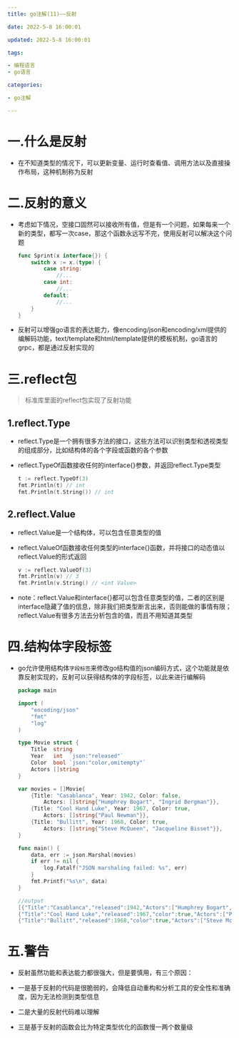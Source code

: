 ```yaml
---
title: go注解(11)——反射

date: 2022-5-8 16:00:01

updated: 2022-5-8 16:00:01

tags:

- 编程语言
- go语言

categories:

- go注解

---
```


# 一.什么是反射

- 在不知道类型的情况下，可以更新变量、运行时查看值、调用方法以及直接操作布局，这种机制称为反射

# 二.反射的意义

- 考虑如下情况，空接口固然可以接收所有值，但是有一个问题，如果每来一个新的类型，都写一次case，那这个函数永远写不完，使用反射可以解决这个问题
  
  ```go
  func Sprint(x interface{}) {
      switch x := x.(type) {
          case string:
              //...
          case int:
              //...
          default:
              //...
      }
  }
  ```

- 反射可以增强go语言的表达能力，像encoding/json和encoding/xml提供的编解码功能，text/template和html/template提供的模板机制，go语言的grpc，都是通过反射实现的

# 三.reflect包

> 标准库里面的reflect包实现了反射功能

## 1.reflect.Type

- reflect.Type是一个拥有很多方法的接口，这些方法可以识别类型和透视类型的组成部分，比如结构体的各个字段或函数的各个参数

- reflect.TypeOf函数接收任何的interface{}参数，并返回reflect.Type类型
  
  ```go
  t := reflect.TypeOf(3)
  fmt.Println(t) // int
  fmt.Println(t.String()) // int
  ```

## 2.reflect.Value

- reflect.Value是一个结构体，可以包含任意类型的值

- reflect.ValueOf函数接收任何类型的interface{}函数，并将接口的动态值以reflect.Value的形式返回
  
  ```go
  v := reflect.ValueOf(3)
  fmt.Println(v) // 3
  fmt.Println(v.String() // <int Value>
  ```

- note：reflect.Value和interface{}都可以包含任意类型的值，二者的区别是interface隐藏了值的信息，除非我们把类型断言出来，否则能做的事情有限；reflect.Value有很多方法去分析包含的值，而且不用知道其类型

# 四.结构体字段标签

- go允许使用结构体`字段标签`来修改go结构值的json编码方式，这个功能就是依靠反射实现的，反射可以获得结构体的字段标签，以此来进行编解码
  
  ```go
  package main
  
  import (
      "encoding/json"
      "fmt"
      "log"
  )
  
  type Movie struct {
      Title  string
      Year   int  `json:"released"`
      Color  bool `json:"color,omitempty"`
      Actors []string
  }
  
  var movies = []Movie{
      {Title: "Casablanca", Year: 1942, Color: false,
          Actors: []string{"Humphrey Bogart", "Ingrid Bergman"}},
      {Title: "Cool Hand Luke", Year: 1967, Color: true,
          Actors: []string{"Paul Newman"}},
      {Title: "Bullitt", Year: 1968, Color: true,
          Actors: []string{"Steve McQueen", "Jacqueline Bisset"}},
  }
  
  func main() {
      data, err := json.Marshal(movies)
      if err != nil {
          log.Fatalf("JSON marshaling failed: %s", err)
      }
      fmt.Printf("%s\n", data)
  }
  
  //output
  [{"Title":"Casablanca","released":1942,"Actors":["Humphrey Bogart","Ingrid Bergman"]},
  {"Title":"Cool Hand Luke","released":1967,"color":true,"Actors":["Paul Newman"]},
  {"Title":"Bullitt","released":1968,"color":true,"Actors":["Steve McQueen","Jacqueline Bisset"]}]
  ```

# 五.警告

- 反射虽然功能和表达能力都很强大，但是要慎用，有三个原因：

- 一是基于反射的代码是很脆弱的，会降低自动重构和分析工具的安全性和准确度，因为无法检测到类型信息

- 二是大量的反射代码难以理解

- 三是基于反射的函数会比为特定类型优化的函数慢一两个数量级
